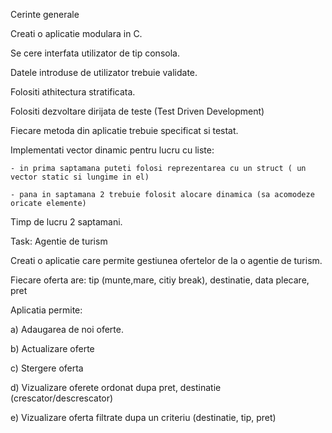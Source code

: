 Cerinte generale


Creati o aplicatie modulara in C.

Se cere interfata utilizator de tip consola.

Datele introduse de utilizator trebuie validate. 

Folositi athitectura stratificata.

Folositi dezvoltare dirijata de teste (Test Driven Development)

Fiecare metoda din aplicatie trebuie specificat si testat.

Implementati vector dinamic pentru lucru cu liste:

    - in prima saptamana puteti folosi reprezentarea cu un struct ( un vector static si lungime in el)

    - pana in saptamana 2 trebuie folosit alocare dinamica (sa acomodeze oricate elemente)

Timp de lucru 2 saptamani.

Task: 
Agentie de turism



Creati o aplicatie care permite gestiunea ofertelor de la o agentie de turism.

Fiecare oferta are: tip (munte,mare, citiy break), destinatie, data plecare, pret

Aplicatia permite:

 a) Adaugarea de noi oferte. 

 b) Actualizare oferte

 c) Stergere oferta

 d) Vizualizare oferete ordonat dupa pret, destinatie (crescator/descrescator)

 e) Vizualizare oferta filtrate dupa un criteriu (destinatie, tip, pret)